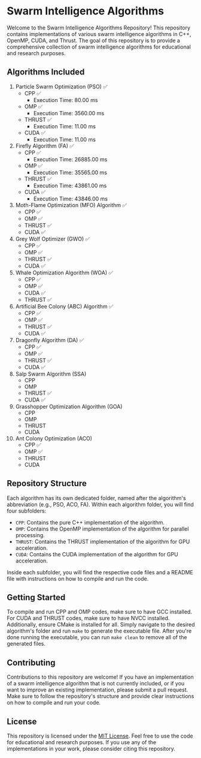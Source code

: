 # Swarm Intelligence Algorithms

Welcome to the Swarm Intelligence Algorithms Repository! This repository contains implementations of various swarm intelligence algorithms in C++, OpenMP, CUDA, and Thrust. The goal of this repository is to provide a comprehensive collection of swarm intelligence algorithms for educational and research purposes.

## Algorithms Included

1. Particle Swarm Optimization (PSO) ✅
   - CPP ✅  
     - Execution Time: 80.00 ms
   - OMP ✅  
     - Execution Time: 3560.00 ms
   - THRUST ✅  
     - Execution Time: 11.00 ms
   - CUDA ✅  
     - Execution Time: 11.00 ms
2. Firefly Algorithm (FA) ✅
   - CPP ✅
     - Execution Time: 26885.00 ms
   - OMP ✅
     - Execution Time: 35565.00 ms
   - THRUST ✅
     - Execution Time: 43861.00 ms
   - CUDA ✅
     - Execution Time: 43846.00 ms
3. Moth-Flame Optimization (MFO) Algorithm ✅
   - CPP ✅
   - OMP ✅
   - THRUST ✅
   - CUDA ✅
4. Grey Wolf Optimizer (GWO) ✅
   - CPP ✅
   - OMP ✅
   - THRUST ✅
   - CUDA ✅
5. Whale Optimization Algorithm (WOA) ✅
   - CPP ✅
   - OMP ✅
   - CUDA ✅
   - THRUST ✅
6. Artificial Bee Colony (ABC) Algorithm ✅
   - CPP ✅
   - OMP ✅
   - THRUST ✅
   - CUDA ✅
7. Dragonfly Algorithm (DA) ✅
   - CPP ✅
   - OMP ✅
   - THRUST ✅
   - CUDA ✅
8. Salp Swarm Algorithm (SSA)
   - CPP
   - OMP
   - THRUST ✅
   - CUDA ✅
9. Grasshopper Optimization Algorithm (GOA)
   - CPP
   - OMP
   - THRUST
   - CUDA
10. Ant Colony Optimization (ACO)
    - CPP ✅
    - OMP ✅
    - THRUST
    - CUDA

## Repository Structure

Each algorithm has its own dedicated folder, named after the algorithm's abbreviation (e.g., PSO, ACO, FA). Within each algorithm folder, you will find four subfolders:

- `CPP`: Contains the pure C++ implementation of the algorithm.
- `OMP`: Contains the OpenMP implementation of the algorithm for parallel processing.
- `THRUST`: Contains the THRUST implementation of the algorithm for GPU acceleration.
- `CUDA`: Contains the CUDA implementation of the algorithm for GPU acceleration.

Inside each subfolder, you will find the respective code files and a README file with instructions on how to compile and run the code.

## Getting Started

To compile and run CPP and OMP codes, make sure to have GCC installed. For CUDA and THRUST codes, make sure to have NVCC installed. Additionally, ensure CMake is installed for all. Simply navigate to the desired algorithm's folder and run `make` to generate the executable file. After you're done running the executable, you can run `make clean` to remove all of the generated files.

## Contributing

Contributions to this repository are welcome! If you have an implementation of a swarm intelligence algorithm that is not currently included, or if you want to improve an existing implementation, please submit a pull request. Make sure to follow the repository's structure and provide clear instructions on how to compile and run your code.

## License

This repository is licensed under the [MIT License](LICENSE). Feel free to use the code for educational and research purposes. If you use any of the implementations in your work, please consider citing this repository.